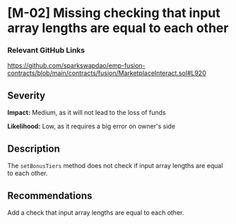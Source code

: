 # [M-02] Missing checking that input array lengths are equal to each other

### Relevant GitHub Links

https://github.com/sparkswapdao/emp-fusion-contracts/blob/main/contracts/fusion/MarketplaceInteract.sol#L920

## Severity

**Impact:**
Medium, as it will not lead to the loss of funds

**Likelihood:**
Low, as it requires a big error on owner's side

## Description

The `setBonusTiers` method does not check if input array lengths are equal to each other.

## Recommendations

Add a check that input array lengths are equal to each other.

